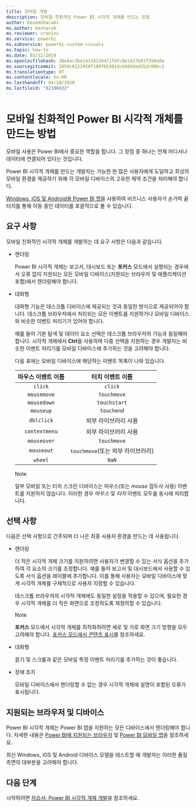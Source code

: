 ```yaml
---
title: 모바일 개발
description: 모바일 친화적인 Power BI 시각적 개체를 만드는 방법
author: KesemSharabi
ms.author: kesharab
ms.reviewer: sranins
ms.service: powerbi
ms.subservice: powerbi-custom-visuals
ms.topic: how-to
ms.date: 03/12/2019
ms.openlocfilehash: 38e6ac3be143381304f1fdfc8e1427b91f398a9a
ms.sourcegitcommit: 1059c6222458f189fb5301dcb689dad2b2c00bc1
ms.translationtype: HT
ms.contentlocale: ko-KR
ms.lasthandoff: 04/28/2020
ms.locfileid: "82196632"
---
```

# <a name="how-to-create-mobile-friendly-power-bi-visuals"></a>모바일 친화적인 Power BI 시각적 개체를 만드는 방법
모바일 사용은 Power BI에서 중요한 역할을 합니다. 그 장점 중 하나는 언제 어디서나 데이터에 연결되어 있다는 것입니다.

Power BI 시각적 개체를 만드는 개발자는 가능한 한 많은 사용자에게 도달하고 최상의 모바일 환경을 제공하기 위해 각 모바일 디바이스의 고유한 제약 조건을 처리해야 합니다.

[Windows, iOS 및 Android용 Power BI 앱](/power-bi/consumer/mobile/mobile-apps-for-mobile-devices)을 사용하여 비즈니스 사용자가 손가락 끝 터치를 통해 이동 중인 데이터를 포괄적으로 볼 수 있습니다.

## <a name="requirements"></a>요구 사항

모바일 친화적인 시각적 개체를 개발하는 데 요구 사항은 다음과 같습니다.

- 렌더링

  Power BI 시각적 개체는 보고서, 대시보드 또는 **포커스** 모드에서 실행되는 경우에서 오류 없이 지원되는 모든 모바일 디바이스(지원되는 브라우저 및 애플리케이션 포함)에서 렌더링해야 합니다. 

- 대화형

  대화형 기능은 데스크톱 디바이스에 제공되는 것과 동일한 방식으로 제공되어야 합니다. 데스크톱 브라우저에서 처리되는 모든 이벤트를 지원하거나 모바일 디바이스와 비슷한 이벤트 처리기가 있어야 합니다.
  
  예를 들어 기본 탐색 및 데이터 요소 선택은 데스크톱 브라우저의 기능과 동일해야 합니다. 시각적 개체에서 **Ctrl**을 사용하여 다중 선택을 지원하는 경우 개발자는 비슷한 이벤트 처리기를 모바일 디바이스에 추가하는 것을 고려해야 합니다.

  다음 표에는 모바일 디바이스에 해당하는 이벤트 목록이 나와 있습니다.

  | 마우스 이벤트 이름 | 터치 이벤트 이름 |
  |:----------------:|:----------------:|
  | `click` | `click` |
  | `mousemove` | `touchmove` |
  | `mousedown` | `touchstart` |
  | `mouseup` | `touchend` |
  | `dblclick` | 외부 라이브러리 사용 |
  | `contextmenu` | 외부 라이브러리 사용 |
  | `mouseover` | `touchmove` |
  | `mouseout` | `touchmove`(또는 외부 라이브러리) |
  | `wheel` | `NaN` |

  > [!NOTE]
  > 일부 모바일 또는 터치 스크린 디바이스는 마우스(또는 *mouse* 접두사 사용) 이벤트를 지원하지 않습니다. 이러한 경우 *마우스* 및 *터치* 이벤트 모두를 동시에 처리합니다.

## <a name="optional"></a>선택 사항
다음은 선택 사항으로 간주되며 더 나은 최종 사용자 환경을 만드는 데 사용됩니다.

- 렌더링

  더 작은 시각적 개체 크기를 지원하려면 사용자가 변경할 수 있는 서식 옵션을 추가하여 각 요소의 크기를 조정합니다. 예를 들어 보고서 및 대시보드에서 사용할 수 있도록 서식 옵션을 레이블에 추가합니다. 이를 통해 사용자는 모바일 디바이스에 맞게 시각적 개체를 구체적으로 사용자 지정할 수 있습니다.
  
  데스크톱 브라우저의 시각적 개체에도 동일한 설정을 적용할 수 있으며, 필요한 경우 시각적 개체를 더 작은 화면으로 조정하도록 재정의할 수 있습니다.

  > [!NOTE]
  > **포커스** 모드에서 시각적 개체를 최적화하려면 세로 및 가로 화면 크기 방향을 모두 고려해야 합니다. [포커스 모드에서 콘텐츠 표시](/power-bi/consumer/end-user-focus)를 참조하세요.

- 대화형

  끌기 및 스크롤과 같은 모바일 특정 이벤트 처리기를 추가하는 것이 좋습니다.

- 장애 조치 

  모바일 디바이스에서 렌더링할 수 없는 경우 시각적 개체에 설명이 포함된 오류가 표시됩니다.

## <a name="supported-browsers-and-devices"></a>지원되는 브라우저 및 디바이스
Power BI 시각적 개체는 Power BI 앱을 지원하는 모든 디바이스에서 렌더링해야 합니다. 자세한 내용은 [Power BI에 지원되는 브라우저](/power-bi/power-bi-browsers) 및 [Power BI 모바일 앱](/power-bi/consumer/mobile/mobile-apps-for-mobile-devices)을 참조하세요.

최신 Windows, iOS 및 Android 디바이스 모델을 테스트할 때 개발자는 이러한 품질 측면의 대부분을 고려해야 합니다.

## <a name="next-steps"></a>다음 단계
시작하려면 [자습서: Power BI 시각적 개체 개발](/power-bi/developer/visuals/custom-visual-develop-tutorial)을 참조하세요.
